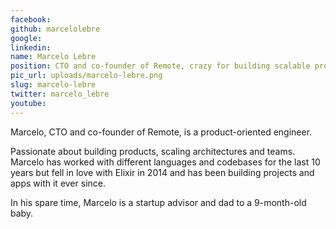 ```yaml
---
facebook: 
github: marcelolebre
google: 
linkedin: 
name: Marcelo Lebre
position: CTO and co-founder of Remote, crazy for building scalable projects and teams
pic_url: uploads/marcelo-lebre.png
slug: marcelo-lebre
twitter: marcelo_lebre
youtube: 
---
```

<p>Marcelo, CTO and co-founder of Remote, is a product-oriented engineer.</p>

<p>Passionate about building products, scaling architectures and teams. Marcelo has worked with different languages and codebases for the last 10 years but fell in love with Elixir in 2014 and has been building projects and apps with it ever since.</p>

<p>In his spare time, Marcelo is a startup advisor and dad to a 9-month-old baby.</p>
